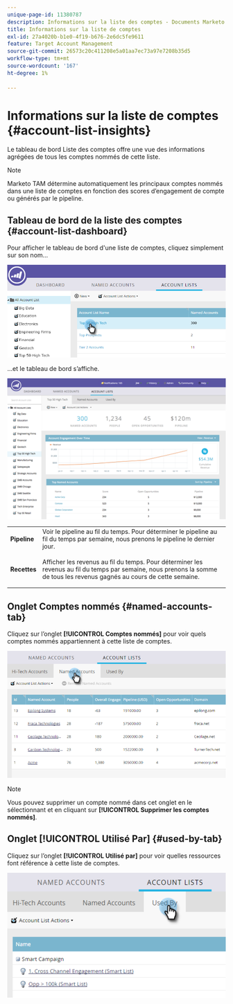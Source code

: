 ```yaml
---
unique-page-id: 11380787
description: Informations sur la liste des comptes - Documents Marketo - Documentation du produit
title: Informations sur la liste de comptes
exl-id: 27a4020b-b1e0-4f19-b676-2e6dc5fe9611
feature: Target Account Management
source-git-commit: 26573c20c411208e5a01aa7ec73a97e7208b35d5
workflow-type: tm+mt
source-wordcount: '167'
ht-degree: 1%

---
```


# Informations sur la liste de comptes {#account-list-insights}

Le tableau de bord Liste des comptes offre une vue des informations agrégées de tous les comptes nommés de cette liste.

>[!NOTE]
>
>Marketo TAM détermine automatiquement les principaux comptes nommés dans une liste de comptes en fonction des scores d’engagement de compte ou générés par le pipeline.

## Tableau de bord de la liste des comptes {#account-list-dashboard}

Pour afficher le tableau de bord d&#39;une liste de comptes, cliquez simplement sur son nom...

![](assets/one-new.png)

...et le tableau de bord s’affiche.

![](assets/two-new-1.png)

<table>
 <tbody>
  <tr>
   <td colspan="1"><strong><span class="uicontrol">Pipeline</span></strong></td>
   <td colspan="1">Voir le pipeline au fil du temps. Pour déterminer le pipeline au fil du temps par semaine, nous prenons le pipeline le dernier jour.</td>
  </tr>
  <tr>
   <td><strong><span class="uicontrol">Recettes</span></strong></td>
   <td><p>Afficher les revenus au fil du temps. Pour déterminer les revenus au fil du temps par semaine, nous prenons la somme de tous les revenus gagnés au cours de cette semaine.</p></td>
  </tr>
 </tbody>
</table>

## Onglet Comptes nommés {#named-accounts-tab}

Cliquez sur l’onglet **[!UICONTROL Comptes nommés]** pour voir quels comptes nommés appartiennent à cette liste de comptes.

![](assets/three-1.png)

>[!NOTE]
>
>Vous pouvez supprimer un compte nommé dans cet onglet en le sélectionnant et en cliquant sur **[!UICONTROL Supprimer les comptes nommés]**.

## Onglet [!UICONTROL Utilisé Par] {#used-by-tab}

Cliquez sur l’onglet **[!UICONTROL Utilisé par]** pour voir quelles ressources font référence à cette liste de comptes.

![](assets/four-2.png)
